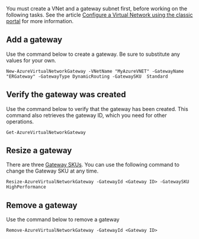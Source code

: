 You must create a VNet and a gateway subnet first, before working on the following tasks. See the article [Configure a Virtual Network using the classic portal](../articles/expressroute/expressroute-howto-vnet-portal-classic.md) for more information.   

## Add a gateway
Use the command below to create a gateway. Be sure to substitute any values for your own.

    New-AzureVirtualNetworkGateway -VNetName "MyAzureVNET" -GatewayName "ERGateway" -GatewayType DynamicRouting -GatewaySKU  Standard

## Verify the gateway was created
Use the command below to verify that the gateway has been created. This command also retrieves the gateway ID, which you need for other operations.

    Get-AzureVirtualNetworkGateway

## Resize a gateway
There are three [Gateway SKUs](../articles/vpn-gateway/vpn-gateway-about-vpngateways.md). You can use the following command to change the Gateway SKU at any time.

    Resize-AzureVirtualNetworkGateway -GatewayId <Gateway ID> -GatewaySKU HighPerformance

## Remove a gateway
Use the command below to remove a gateway

    Remove-AzureVirtualNetworkGateway -GatewayId <Gateway ID>